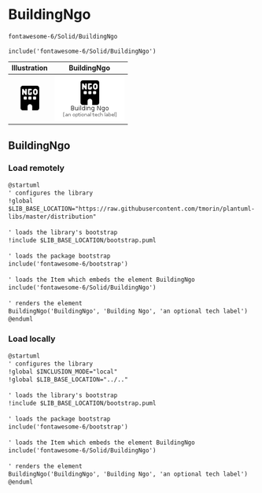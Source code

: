 # BuildingNgo


```text
fontawesome-6/Solid/BuildingNgo
```

```text
include('fontawesome-6/Solid/BuildingNgo')
```



| Illustration | BuildingNgo |
| :---: | :---: |
| ![illustration for Illustration](../../fontawesome-6/Solid/BuildingNgo.png) | ![illustration for BuildingNgo](../../fontawesome-6/Solid/BuildingNgo.Local.png) |




## BuildingNgo

### Load remotely
```plantuml
@startuml
' configures the library
!global $LIB_BASE_LOCATION="https://raw.githubusercontent.com/tmorin/plantuml-libs/master/distribution"

' loads the library's bootstrap
!include $LIB_BASE_LOCATION/bootstrap.puml

' loads the package bootstrap
include('fontawesome-6/bootstrap')

' loads the Item which embeds the element BuildingNgo
include('fontawesome-6/Solid/BuildingNgo')

' renders the element
BuildingNgo('BuildingNgo', 'Building Ngo', 'an optional tech label')
@enduml
```

### Load locally
```plantuml
@startuml
' configures the library
!global $INCLUSION_MODE="local"
!global $LIB_BASE_LOCATION="../.."

' loads the library's bootstrap
!include $LIB_BASE_LOCATION/bootstrap.puml

' loads the package bootstrap
include('fontawesome-6/bootstrap')

' loads the Item which embeds the element BuildingNgo
include('fontawesome-6/Solid/BuildingNgo')

' renders the element
BuildingNgo('BuildingNgo', 'Building Ngo', 'an optional tech label')
@enduml
```

